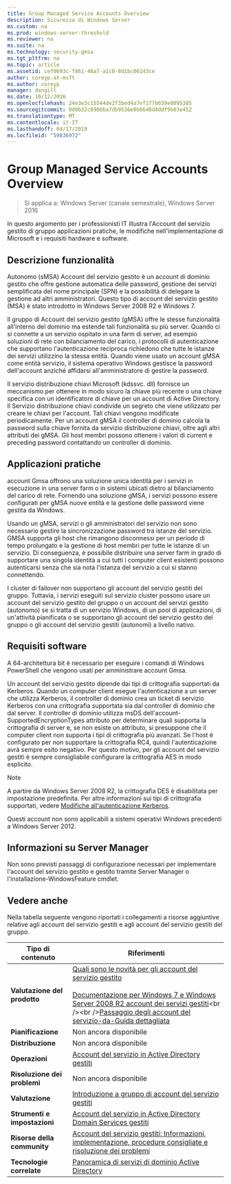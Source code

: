 ```yaml
---
title: Group Managed Service Accounts Overview
description: Sicurezza di Windows Server
ms.custom: na
ms.prod: windows-server-threshold
ms.reviewer: na
ms.suite: na
ms.technology: security-gmsa
ms.tgt_pltfrm: na
ms.topic: article
ms.assetid: cef0693c-f861-48a7-a1c0-8d1bc06143ce
author: coreyp-at-msft
ms.author: coreyp
manager: dongill
ms.date: 10/12/2016
ms.openlocfilehash: 24e3e3c15544de2f3bed4a7ef177b659e8095385
ms.sourcegitcommit: 0d0b32c8986ba7db9536e0b8648d4ddf9b03e452
ms.translationtype: MT
ms.contentlocale: it-IT
ms.lasthandoff: 04/17/2019
ms.locfileid: "59836972"
---
```

# <a name="group-managed-service-accounts-overview"></a>Group Managed Service Accounts Overview

>Si applica a: Windows Server (canale semestrale), Windows Server 2016

In questo argomento per i professionisti IT illustra l'Account del servizio gestito di gruppo applicazioni pratiche, le modifiche nell'implementazione di Microsoft e i requisiti hardware e software.


## <a name="BKMK_OVER"></a>Descrizione funzionalità
Autonomo (sMSA) Account del servizio gestito è un account di dominio gestito che offre gestione automatica delle password, gestione dei servizi semplificata del nome principale (SPN) e la possibilità di delegare la gestione ad altri amministratori. Questo tipo di account del servizio gestito (MSA) è stato introdotto in Windows Server 2008 R2 e Windows 7.

Il gruppo di Account del servizio gestito (gMSA) offre le stesse funzionalità all'interno del dominio ma estende tali funzionalità su più server. Quando ci si connette a un servizio ospitato in una farm di server, ad esempio soluzioni di rete con bilanciamento del carico, i protocolli di autenticazione che supportano l'autenticazione reciproca richiedono che tutte le istanze dei servizi utilizzino la stessa entità. Quando viene usato un account gMSA come entità servizio, il sistema operativo Windows gestisce la password dell'account anziché affidarsi all'amministratore di gestire la password.

Il servizio distribuzione chiavi Microsoft \(kdssvc. dll\) fornisce un meccanismo per ottenere in modo sicuro la chiave più recente o una chiave specifica con un identificatore di chiave per un account di Active Directory. Il Servizio distribuzione chiavi condivide un segreto che viene utilizzato per creare le chiavi per l'account. Tali chiavi vengono modificate periodicamente. Per un account gMSA il controller di dominio calcola la password sulla chiave fornita da servizio distribuzione chiavi, oltre agli altri attributi dei gMSA.  Gli host membri possono ottenere i valori di current e preceding password contattando un controller di dominio.

## <a name="BKMK_APP"></a>Applicazioni pratiche
account Gmsa offrono una soluzione unica identità per i servizi in esecuzione in una server farm o in sistemi ubicati dietro al bilanciamento del carico di rete. Fornendo una soluzione gMSA, i servizi possono essere configurati per gMSA nuove entità e la gestione delle password viene gestita da Windows.

Usando un gMSA, servizi o gli amministratori del servizio non sono necessario gestire la sincronizzazione password tra istanze del servizio. GMSA supporta gli host che rimangono disconnessi per un periodo di tempo prolungato e la gestione di host membri per tutte le istanze di un servizio. Di conseguenza, è possibile distribuire una server farm in grado di supportare una singola identità a cui tutti i computer client esistenti possono autenticarsi senza che sia nota l'istanza del servizio a cui si stanno connettendo.

I cluster di failover non supportano gli account del servizio gestiti del gruppo. Tuttavia, i servizi eseguiti sul servizio cluster possono usare un account del servizio gestito del gruppo o un account del servizi gestito (autonomo) se si tratta di un servizio Windows, di un pool di applicazioni, di un'attività pianificata o se supportano gli account del servizio gestito del gruppo o gli account del servizio gestiti (autonomi) a livello nativo.

## <a name="BKMK_SOFT"></a>Requisiti software

A 64\-architettura bit è necessario per eseguire i comandi di Windows PowerShell che vengono usati per amministrare account Gmsa.

Un account del servizio gestito dipende dai tipi di crittografia supportati da Kerberos. Quando un computer client esegue l'autenticazione a un server che utilizza Kerberos, il controller di dominio crea un ticket di servizio Kerberos con una crittografia supportata sia dal controller di dominio che dal server. Il controller di dominio utilizza msDS dell'account\-SupportedEncryptionTypes attributo per determinare quali supporta la crittografia di server e, se non esiste un attributo, si presuppone che il computer client non supporta i tipi di crittografia più avanzati. Se l'host è configurato per non supportare la crittografia RC4, quindi l'autenticazione avrà sempre esito negativo. Per questo motivo, per gli account del servizio gestiti è sempre consigliabile configurare la crittografia AES in modo esplicito.

> [!NOTE]
> A partire da Windows Server 2008 R2, la crittografia DES è disabilitata per impostazione predefinita. Per altre informazioni sui tipi di crittografia supportati, vedere [Modifiche all'autenticazione Kerberos](https://technet.microsoft.com/library/dd560670(WS.10).aspx).

Questi account non sono applicabili a sistemi operativi Windows precedenti a Windows Server 2012.

## <a name="server-manager-information"></a>Informazioni su Server Manager
Non sono previsti passaggi di configurazione necessari per implementare l'account del servizio gestito e gestito tramite Server Manager o l'installazione\-WindowsFeature cmdlet.

## <a name="BKMK_LINKS"></a>Vedere anche
Nella tabella seguente vengono riportati i collegamenti a risorse aggiuntive relative agli account del servizio gestiti e agli account del servizio gestiti del gruppo.

|Tipo di contenuto|Riferimenti|
|--------|-------|
|**Valutazione del prodotto**|[Quali sono le novità per gli account del servizio gestito](what-s-new-for-managed-service-accounts.md)<br /><br />[Documentazione per Windows 7 e Windows Server 2008 R2 account dei servizi gestiti](https://technet.microsoft.com/library/ff641731(v=ws.10).aspx)<br /><br />[Passaggio degli account del servizio\-da\-Guida dettagliata](https://technet.microsoft.com/library/dd548356(v=ws.10).aspx)|
|**Pianificazione**|Non ancora disponibile|
|**Distribuzione**|Non ancora disponibile|
|**Operazioni**|[Account del servizio in Active Directory gestiti](https://technet.microsoft.com/library/dd378925(v=ws.10).aspx)|
|**Risoluzione dei problemi**|Non ancora disponibile|
|**Valutazione**|[Introduzione a gruppo di account del servizio gestiti](getting-started-with-group-managed-service-accounts.md)|
|**Strumenti e impostazioni**|[Account del servizio in Active Directory Domain Services gestiti](https://technet.microsoft.com/library/dd378925(v=WS.10).aspx)|
|**Risorse della community**|[Account del servizio gestiti: Informazioni, implementazione, procedure consigliate e risoluzione dei problemi](http://blogs.technet.com/b/askds/archive/2009/09/10/managed-service-accounts-understanding-implementing-best-practices-and-troubleshooting.aspx)|
|**Tecnologie correlate**|[Panoramica di servizi di dominio Active Directory](active-directory-domain-services-overview.md)|


